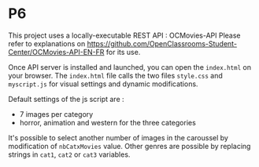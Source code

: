 # P6

This project uses a locally-executable REST API : OCMovies-API
Please refer to explanations on https://github.com/OpenClassrooms-Student-Center/OCMovies-API-EN-FR for its use.

Once API server is installed and launched, you can open the `index.html` on your browser.
The `index.html` file calls the two files `style.css` and `myscript.js` for visual settings and dynamic modifications.

Default settings of the js script are :
  - 7 images per category
  - horror, animation and western for the three categories
  
It's possible to select another number of images in the caroussel by modification of `nbCatxMovies` value.
Other genres are possible by replacing strings in `cat1`, `cat2` or `cat3` variables.
